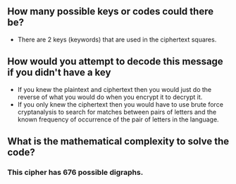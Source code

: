 ## How many possible keys or codes could there be?
* There are 2 keys (keywords) that are used in the ciphertext squares. 

## How would you attempt to decode this message if you didn't have a key
* If you knew the plaintext and ciphertext then you would just do the reverse of what you would do when you encrypt it to decrypt it. 
* If you only knew the ciphertext then you would have to use brute force cryptanalysis to search for matches between pairs of letters and the known frequency of occurrence of the pair of letters in the language.

## What is the mathematical complexity to solve the code?
### This cipher has 676 possible digraphs.
